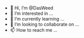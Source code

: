 - 👋 Hi, I’m @DasWeed
- 👀 I’m interested in ...
- 🌱 I’m currently learning ...
- 💞️ I’m looking to collaborate on ...
- 📫 How to reach me ...

<!---
DasWeed/DasWeed is a ✨ special ✨ repository because its `README.md` (this file) appears on your GitHub profile.
You can click the Preview link to take a look at your changes.
--->
